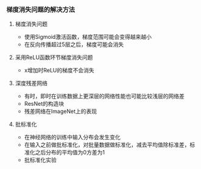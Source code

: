 ### 梯度消失问题的解决方法

1. 梯度消失问题
   - 使用Sigmoid激活函数，梯度范围可能会变得越来越小
   - 在反向传播超过5层之后，梯度可能会消失

2. 采用ReLU函数环节梯度消失问题
   - x增加时ReLU的梯度不会消失
3. 深度残差网络
   - 有时，即时在训练数据上更深层的网络性能也可能比较浅层的网络差
   -  ResNet的构造块
   - 残差网络在ImageNet上的表现
4. 批标准化
   - 在神经网络的训练中输入分布会发生变化
   - 在输入之前做批标准化，对批量数据做标准化，减去平均值除标准差，标准化之后分布的平均值为0方差为1
   - 批标准化实验